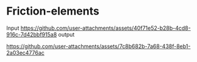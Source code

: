# Friction-elements
Input
https://github.com/user-attachments/assets/40f71e52-b28b-4cd8-916c-7d42bbf915a8
output


https://github.com/user-attachments/assets/7c8b682b-7a68-438f-8eb1-2a03ec4776ac




